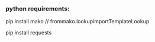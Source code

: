 ### python requirements:



pip install mako   // frommako.lookupimportTemplateLookup

pip install requests
